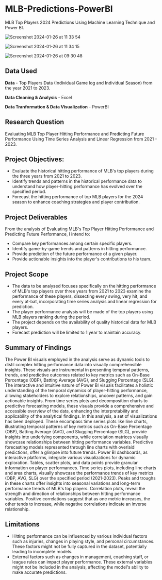 # MLB-Predictions-PowerBI
MLB Top Players 2024 Predictions Using Machine Learning Technique and Power BI.

![Screenshot 2024-01-26 at 11 33 54](https://github.com/gioves28/MLB-Predictions-PowerBI/assets/131261225/1eb7b3f4-d61b-4e52-a15c-9530d7fdacf5)

![Screenshot 2024-01-26 at 11 34 15](https://github.com/gioves28/MLB-Predictions-PowerBI/assets/131261225/bb39452c-b092-4c1b-8ae9-9b37b4a55355)

![Screenshot 2024-01-26 at 09 30 48](https://github.com/gioves28/MLB-Predictions-PowerBI/assets/131261225/564c03bf-9dc4-4cbf-9e5e-69e2a552a11a)

## Data Used

**Data** - Top Players Data (Individual Game log and Individual Season) from the year 2021 to 2023.

**Data Cleaning & Analysis** - Excel

**Data Tranformation & Data Visualization** - PowerBI

## Research Question
Evaluating MLB Top Player Hitting Performance and Predicting Future Performance Using Time Series Analysis and Linear Regression from 2021 - 2023.

## Project Objectives:
- Evaluate the historical hitting performance of MLB's top players during the three years from 2021 to 2023.
- Identify trends and patterns in the historical performance data to understand how player-hitting performance has evolved over the specified period.
- Forecast the hitting performance of top MLB players for the 2024 season to enhance coaching strategies and player contribution.

## Project Deliverables
From the analysis of Evaluating MLB's Top Player Hitting Performance and Predicting Future Performance, I intend to:

- Compare key performances among certain specific players.
- Identify game-by-game trends and patterns in hitting performance.
- Provide prediction of the future performance of a given player.
- Provide actionable insights into the player's contributions to his team.

## Project Scope
- The data to be analysed focuses specifically on the hitting performance of MLB's top players over three years from 2021 to 2023 examine the performance of these players, dissecting every swing, very hit, and every at-bat, incorporating time series analysis and linear regression for prediction.
- The player performance analysis will be made of the top players using MLB players ranking during the period.
- The project depends on the availability of quality historical data for MLB players.
- Forecast prediction will be limited to 1 year to maintain accuracy.

## Summary of Findings
The Power BI visuals employed in the analysis serve as dynamic tools to distil complex hitting performance data into visually comprehensible insights. These visuals are instrumental in presenting temporal patterns, trends, and predictive outcomes related to key metrics such as On-Base Percentage (OBP), Batting Average (AVG), and Slugging Percentage (SLG). The interactive and intuitive nature of Power BI visuals facilitates a holistic understanding of the temporal dynamics of player-hitting performance, allowing stakeholders to explore relationships, uncover patterns, and gain actionable insights. From time series plots and decomposition charts to predictive forecasting models, these visuals provide a comprehensive and accessible overview of the data, enhancing the interpretability and applicability of the analytical findings.
In this analysis, a set of visualizations has been deployed. These encompass time series plots like line charts, illustrating temporal patterns of key metrics such as On-Base Percentage (OBP), Batting Average (AVG), and Slugging Percentage (SLG), provide insights into underlying components, while correlation matrices visually showcase relationships between hitting performance variables. Predictive forecasting models represented through line charts with overlaid predictions, offer a glimpse into future trends. Power BI dashboards, as interactive platforms, integrate various visualizations for dynamic exploration. Tables, scatter plots, and data points provide granular information on player performances.
Time series plots, including line charts and area charts, visually showcase the performance trends of key metrics (OBP, AVG, SLG) over the specified period (2021-2023). Peaks and troughs in these charts offer insights into seasonal variations and long-term performance trends of MLB's top players.
Correlation plots, reveal the strength and direction of relationships between hitting performance variables. Positive correlations suggest that as one metric increases, the other tends to increase, while negative correlations indicate an inverse relationship.

## Limitations
- Hitting performance can be influenced by various individual factors such as injuries, changes in playing style, and personal circumstances. These factors might not be fully captured in the dataset, potentially leading to incomplete models.
- External factors such as changes in management, coaching staff, or league rules can impact player performance. These external variables might not be included in the analysis, affecting the model's ability to make accurate predictions.
